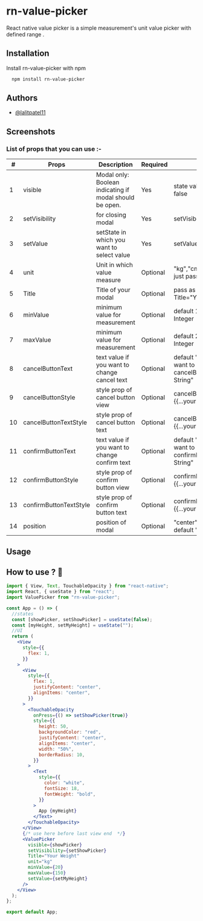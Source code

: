 # rn-value-picker

React native value picker is a simple measurement's unit value picker with defined range .

## Installation

Install rn-value-picker with npm

```bash
  npm install rn-value-picker
```

## Authors

- [@lalitpatel11](https://github.com/lalitpatel11)

## Screenshots

### List of props that you can use :-

| **#** | **Props**              | **Description**                                         | **Required** | **Example**                                                             |
| ----- | ---------------------- | ------------------------------------------------------- | ------------ | ----------------------------------------------------------------------- |
| 1     | visible                | Modal only: Boolean indicating if modal should be open. | Yes          | state value as true or false                                            |
| 2     | setVisibility          | for closing modal                                       | Yes          | setVisibility={setState}                                                |
| 3     | setValue               | setState in which you want to select value              | Yes          | setValue={yourState}                                                    |
| 4     | unit                   | Unit in which value measure                             | Optional     | "kg","cm","m" whatever just pass as string                              |
| 5     | Title                  | Title of your modal                                     | Optional     | pass as a String Title="Your Weight"                                    |
| 6     | minValue               | minimum value for measurement                           | Optional     | default 100 pass value Integer                                          |
| 7     | maxValue               | minimum value for measurement                           | Optional     | default 200 pass value Integer                                          |
| 8     | cancelButtonText       | text value if you want to change cancel text            | Optional     | default "cancel" if you want to change cancelButtonText="Your String"   |
| 9     | cancelButtonStyle      | style prop of cancel button view                        | Optional     | cancelButtonStyle={{...your custom style}}                              |
| 10    | cancelButtonTextStyle  | style prop of cancel button text                        | Optional     | cancelButtonTextStyle={{...your custom style}}                          |
| 11    | confirmButtonText      | text value if you want to change confirm text           | Optional     | default "confirm" if you want to change confirmButtonText="Your String" |
| 12    | confirmButtonStyle     | style prop of confirm button view                       | Optional     | confirmButtonStyle={{...your custom style}}                             |
| 13    | confirmButtonTextStyle | style prop of confirm button text                       | Optional     | confirmButtonTextStyle={{...your custom style}}                         |
| 14    | position               | position of modal                                       | Optional     | "center" and "bottom" default "center"                                  |

## Usage

## How to use ? :thinking:

```jsx
import { View, Text, TouchableOpacity } from "react-native";
import React, { useState } from "react";
import ValuePicker from "rn-value-picker";

const App = () => {
  //states
  const [showPicker, setShowPicker] = useState(false);
  const [myHeight, setMyHeight] = useState("");
  //UI
  return (
    <View
      style={{
        flex: 1,
      }}
    >
      <View
        style={{
          flex: 1,
          justifyContent: "center",
          alignItems: "center",
        }}
      >
        <TouchableOpacity
          onPress={() => setShowPicker(true)}
          style={{
            height: 50,
            backgroundColor: "red",
            justifyContent: "center",
            alignItems: "center",
            width: "50%",
            borderRadius: 10,
          }}
        >
          <Text
            style={{
              color: "white",
              fontSize: 18,
              fontWeight: "bold",
            }}
          >
            App {myHeight}
          </Text>
        </TouchableOpacity>
      </View>
      {/* use here before last view end  */}
      <ValuePicker
        visible={showPicker}
        setVisibility={setShowPicker}
        Title="Your Weight"
        unit="kg"
        minValue={20}
        maxValue={150}
        setValue={setMyHeight}
      />
    </View>
  );
};

export default App;
```
